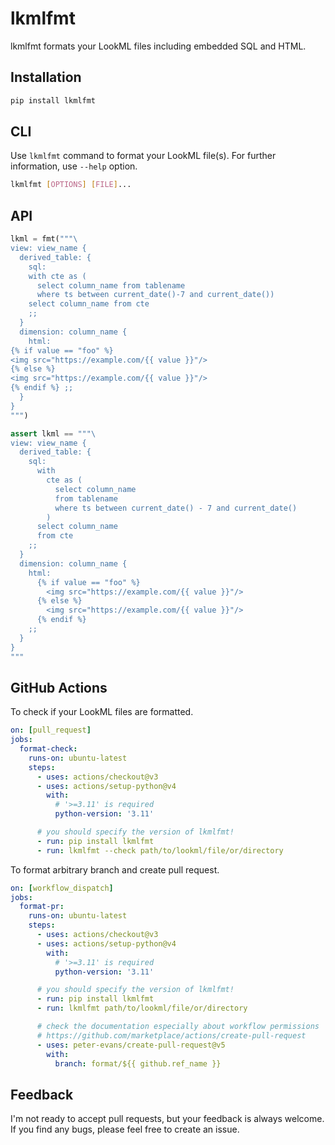 # lkmlfmt
lkmlfmt formats your LookML files including embedded SQL and HTML.

## Installation
```sh
pip install lkmlfmt
```

## CLI
Use `lkmlfmt` command to format your LookML file(s).
For further information, use `--help` option.

```sh
lkmlfmt [OPTIONS] [FILE]...
```

## API
```python
lkml = fmt("""\
view: view_name {
  derived_table: {
    sql:
    with cte as (
      select column_name from tablename
      where ts between current_date()-7 and current_date())
    select column_name from cte
    ;;
  }
  dimension: column_name {
    html:
{% if value == "foo" %}
<img src="https://example.com/{{ value }}"/>
{% else %}
<img src="https://example.com/{{ value }}"/>
{% endif %} ;;
  }
}
""")

assert lkml == """\
view: view_name {
  derived_table: {
    sql:
      with
        cte as (
          select column_name
          from tablename
          where ts between current_date() - 7 and current_date()
        )
      select column_name
      from cte
    ;;
  }
  dimension: column_name {
    html:
      {% if value == "foo" %}
        <img src="https://example.com/{{ value }}"/>
      {% else %}
        <img src="https://example.com/{{ value }}"/>
      {% endif %}
    ;;
  }
}
"""
```

## GitHub Actions
To check if your LookML files are formatted.

```yaml
on: [pull_request]
jobs:
  format-check:
    runs-on: ubuntu-latest
    steps:
      - uses: actions/checkout@v3
      - uses: actions/setup-python@v4
        with:
          # '>=3.11' is required
          python-version: '3.11'

      # you should specify the version of lkmlfmt!
      - run: pip install lkmlfmt
      - run: lkmlfmt --check path/to/lookml/file/or/directory
```

To format arbitrary branch and create pull request.

```yaml
on: [workflow_dispatch]
jobs:
  format-pr:
    runs-on: ubuntu-latest
    steps:
      - uses: actions/checkout@v3
      - uses: actions/setup-python@v4
        with:
          # '>=3.11' is required
          python-version: '3.11'

      # you should specify the version of lkmlfmt!
      - run: pip install lkmlfmt
      - run: lkmlfmt path/to/lookml/file/or/directory

      # check the documentation especially about workflow permissions
      # https://github.com/marketplace/actions/create-pull-request
      - uses: peter-evans/create-pull-request@v5
        with:
          branch: format/${{ github.ref_name }}
```

## Feedback
I'm not ready to accept pull requests, but your feedback is always welcome.
If you find any bugs, please feel free to create an issue.
